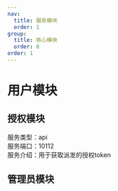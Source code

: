 ```yaml
---
nav: 
  title: 服务模块
  order: 1
group:
  title: 核心模块
  order: 0
order: 1
---
```


# 用户模块

## 授权模块
服务类型：api  
服务端口：10112  
服务介绍：用于获取派发的授权token

## 管理员模块
